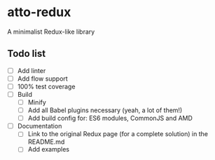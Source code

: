# atto-redux
A minimalist Redux-like library

## Todo list
- [ ] Add linter
- [ ] Add flow support
- [ ] 100% test coverage
- [ ] Build
  - [ ] Minify
  - [ ] Add all Babel plugins necessary (yeah, a lot of them!)
  - [ ] Add build config for: ES6 modules, CommonJS and AMD
- [ ] Documentation
  - [ ] Link to the original Redux page (for a complete solution) in the README.md
  - [ ] Add examples
